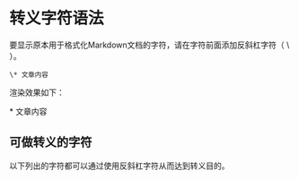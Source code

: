 # 转义字符语法
要显示原本用于格式化Markdown文档的字符，请在字符前面添加反斜杠字符（ \ ）。

```
\* 文章内容
```

渲染效果如下：

\* 文章内容

## 可做转义的字符
以下列出的字符都可以通过使用反斜杠字符从而达到转义目的。

